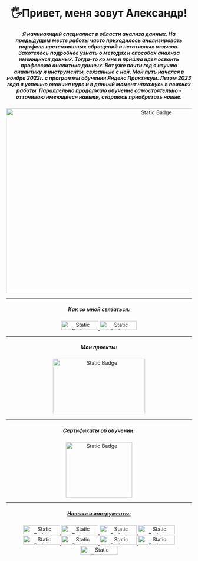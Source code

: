<h1 align="center"> 🖐️Привет, меня зовут Александр!</h1>

<h5 align="center">Я начинающий специалист в области анализа данных. На предыдущем месте работы часто приходилось анализировать портфель претензионных обращений и негативных отзывов. Захотелось подробнее узнать о методах и способах анализа имеющихся данных. Тогда-то ко мне и пришла идея освоить профессию аналитика данных. Вот уже почти год я изучаю аналитику и инструменты, связанные с ней. Мой путь начался в ноябре 2022г. с программы обучения Яндекс Практикум. Летом 2023 года я успешно окончил курс и в данный момент нахожусь в поисках работы. Параллельно продолжаю обучение самостоятельно - оттачиваю имеющиеся навыки, стараюсь приобретать новые.</h5>



<p align="center" dir="auto">
<img alt="Static Badge" src="https://media.licdn.com/dms/image/D5612AQGHkRjMeJ-zPw/article-cover_image-shrink_720_1280/0/1653637102722?e=2147483647&v=beta&t=DOCj_ZLOV0UuFsd2PLHZtS4I4DDojsP41vSgaohLW50" width="800" height="500">
</p>



<hr>

<h5 align="center">Как со мной связаться:</h5>
<p align="center" dir="auto">
<a href="https://t.me/mynameis285" rel="nofollow"><img alt="Static Badge" src="https://img.shields.io/badge/telegram-python?style=plastic&logo=telegram&logoColor=white&color=blue&cacheSeconds=https%3A%2F%2Ft.me%2Fmynameis285" width="100" height="25"> </a> 
<a href="mailto:mynameis288@gmail.com"><img alt="Static Badge" src="https://img.shields.io/badge/gmail-python?style=plastic&logo=gmail&logoColor=white&color=red" width="100" height="25">
</a></p>
<hr>

</p>
<h5 align="center">Мои проекты:</h5>
<p align="center" dir="auto">
<a href="https://github.com/mynameis285/portfolio/tree/main" rel="nofollow"><img alt="Static Badge" src="https://i.gifer.com/origin/0a/0a84f078b6edb1ffed534f40c2ac0e34_w200.gif" width="250" height="150">
</p>
<hr>


</p>
<h5 align="center">Сертификаты об обучении:</h5>
<p align="center" dir="auto">
<a href="https://github.com/mynameis285/-certificates/tree/main" rel="nofollow"><img alt="Static Badge" src="https://media.tenor.com/PelZUUaLS-IAAAAC/graduation-day-congratulations.gif" width="180" height="150">
</p>
<hr>

<p align="center" dir="auto">
<h5 align="center">Навыки и инструменты:</h5>
<p align="center" dir="auto">
<img alt="Static Badge" src="https://img.shields.io/badge/PYTHON-%D1%81%D0%B5%D1%80%D1%82%D0%B8%D1%84%D0%B8%D0%BA%D0%B0%D1%82%D1%8B?style=plastic&logo=python&color=%23191970" width="100" height="25">   
<img alt="Static Badge" src="https://img.shields.io/badge/PANDAS-%D1%81%D0%B5%D1%80%D1%82%D0%B8%D1%84%D0%B8%D0%BA%D0%B0%D1%82%D1%8B?style=plastic&logo=pandas&color=%23000080" width="100" height="25">
<img alt="Static Badge" src="https://img.shields.io/badge/PLOTLY-%D1%81%D0%B5%D1%80%D1%82%D0%B8%D1%84%D0%B8%D0%BA%D0%B0%D1%82%D1%8B?style=plastic&logo=PLOTLY&color=%2300008B" width="100" height="25">
<img alt="Static Badge" src="https://img.shields.io/badge/NUMPY-%D1%81%D0%B5%D1%80%D1%82%D0%B8%D1%84%D0%B8%D0%BA%D0%B0%D1%82%D1%8B?style=plastic&logo=numpy&color=%230000CD" width="100" height="25">
<img alt="Static Badge" src="https://img.shields.io/badge/SCIPY-%D1%81%D0%B5%D1%80%D1%82%D0%B8%D1%84%D0%B8%D0%BA%D0%B0%D1%82%D1%8B?style=plastic&logo=Scipy&color=%230000FF" width="100" height="25">
<img alt="Static Badge" src="https://img.shields.io/badge/SEABORN-%D1%81%D0%B5%D1%80%D1%82%D0%B8%D1%84%D0%B8%D0%BA%D0%B0%D1%82%D1%8B?style=plastic&logo=seaborn&color=%234169E1" width="100" height="25">
<img alt="Static Badge" src="https://img.shields.io/badge/PostgreSQL-%D1%81%D0%B5%D1%80%D1%82%D0%B8%D1%84%D0%B8%D0%BA%D0%B0%D1%82%D1%8B?style=plastic&logo=postgresql&logoColor=%23F0E68C&color=v" width="100" height="25">
<img alt="Static Badge" src="https://img.shields.io/badge/TABLEAU-%D1%81%D0%B5%D1%80%D1%82%D0%B8%D1%84%D0%B8%D0%BA%D0%B0%D1%82%D1%8B?style=plastic&logo=tableau&logoColor=%23F0E68C&color=%2300FFFF" width="100" height="25">
<img alt="Static Badge" src="https://img.shields.io/badge/PowerBI-%D1%81%D0%B5%D1%80%D1%82%D0%B8%D1%84%D0%B8%D0%BA%D0%B0%D1%82%D1%8B?style=plastic&logo=powerbi&logoColor=%23F0E68C&color=%2366CDAA" width="100" height="25">








      

